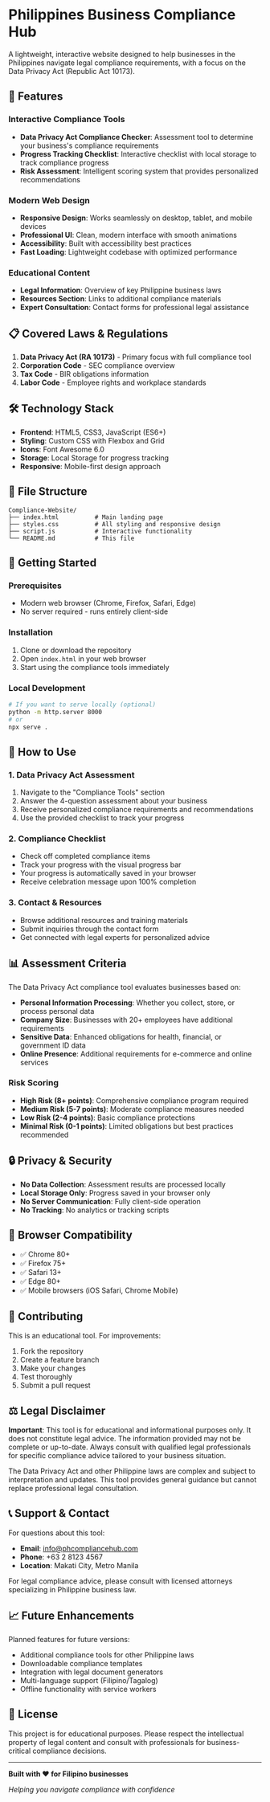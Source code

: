# Philippines Business Compliance Hub

A lightweight, interactive website designed to help businesses in the Philippines navigate legal compliance requirements, with a focus on the Data Privacy Act (Republic Act 10173).

## 🚀 Features

### Interactive Compliance Tools
- **Data Privacy Act Compliance Checker**: Assessment tool to determine your business's compliance requirements
- **Progress Tracking Checklist**: Interactive checklist with local storage to track compliance progress
- **Risk Assessment**: Intelligent scoring system that provides personalized recommendations

### Modern Web Design
- **Responsive Design**: Works seamlessly on desktop, tablet, and mobile devices
- **Professional UI**: Clean, modern interface with smooth animations
- **Accessibility**: Built with accessibility best practices
- **Fast Loading**: Lightweight codebase with optimized performance

### Educational Content
- **Legal Information**: Overview of key Philippine business laws
- **Resources Section**: Links to additional compliance materials
- **Expert Consultation**: Contact forms for professional legal assistance

## 📋 Covered Laws & Regulations

1. **Data Privacy Act (RA 10173)** - Primary focus with full compliance tool
2. **Corporation Code** - SEC compliance overview
3. **Tax Code** - BIR obligations information  
4. **Labor Code** - Employee rights and workplace standards

## 🛠️ Technology Stack

- **Frontend**: HTML5, CSS3, JavaScript (ES6+)
- **Styling**: Custom CSS with Flexbox and Grid
- **Icons**: Font Awesome 6.0
- **Storage**: Local Storage for progress tracking
- **Responsive**: Mobile-first design approach

## 📁 File Structure

```
Compliance-Website/
├── index.html          # Main landing page
├── styles.css          # All styling and responsive design
├── script.js           # Interactive functionality
└── README.md           # This file
```

## 🚦 Getting Started

### Prerequisites
- Modern web browser (Chrome, Firefox, Safari, Edge)
- No server required - runs entirely client-side

### Installation
1. Clone or download the repository
2. Open `index.html` in your web browser
3. Start using the compliance tools immediately

### Local Development
```bash
# If you want to serve locally (optional)
python -m http.server 8000
# or
npx serve .
```

## 🎯 How to Use

### 1. Data Privacy Act Assessment
1. Navigate to the "Compliance Tools" section
2. Answer the 4-question assessment about your business
3. Receive personalized compliance requirements and recommendations
4. Use the provided checklist to track your progress

### 2. Compliance Checklist
- Check off completed compliance items
- Track your progress with the visual progress bar
- Your progress is automatically saved in your browser
- Receive celebration message upon 100% completion

### 3. Contact & Resources
- Browse additional resources and training materials
- Submit inquiries through the contact form
- Get connected with legal experts for personalized advice

## 📊 Assessment Criteria

The Data Privacy Act compliance tool evaluates businesses based on:

- **Personal Information Processing**: Whether you collect, store, or process personal data
- **Company Size**: Businesses with 20+ employees have additional requirements
- **Sensitive Data**: Enhanced obligations for health, financial, or government ID data
- **Online Presence**: Additional requirements for e-commerce and online services

### Risk Scoring
- **High Risk (8+ points)**: Comprehensive compliance program required
- **Medium Risk (5-7 points)**: Moderate compliance measures needed
- **Low Risk (2-4 points)**: Basic compliance protections
- **Minimal Risk (0-1 points)**: Limited obligations but best practices recommended

## 🔒 Privacy & Security

- **No Data Collection**: Assessment results are processed locally
- **Local Storage Only**: Progress saved in your browser only
- **No Server Communication**: Fully client-side operation
- **No Tracking**: No analytics or tracking scripts

## 📱 Browser Compatibility

- ✅ Chrome 80+
- ✅ Firefox 75+
- ✅ Safari 13+
- ✅ Edge 80+
- ✅ Mobile browsers (iOS Safari, Chrome Mobile)

## 🤝 Contributing

This is an educational tool. For improvements:

1. Fork the repository
2. Create a feature branch
3. Make your changes
4. Test thoroughly
5. Submit a pull request

## ⚖️ Legal Disclaimer

**Important**: This tool is for educational and informational purposes only. It does not constitute legal advice. The information provided may not be complete or up-to-date. Always consult with qualified legal professionals for specific compliance advice tailored to your business situation.

The Data Privacy Act and other Philippine laws are complex and subject to interpretation and updates. This tool provides general guidance but cannot replace professional legal consultation.

## 📞 Support & Contact

For questions about this tool:
- **Email**: info@phcompliancehub.com
- **Phone**: +63 2 8123 4567
- **Location**: Makati City, Metro Manila

For legal compliance advice, please consult with licensed attorneys specializing in Philippine business law.

## 📈 Future Enhancements

Planned features for future versions:
- Additional compliance tools for other Philippine laws
- Downloadable compliance templates
- Integration with legal document generators
- Multi-language support (Filipino/Tagalog)
- Offline functionality with service workers

## 📄 License

This project is for educational purposes. Please respect the intellectual property of legal content and consult with professionals for business-critical compliance decisions.

---

**Built with ❤️ for Filipino businesses**

*Helping you navigate compliance with confidence* 